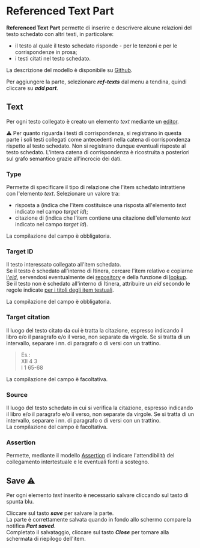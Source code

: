 # Referenced Text Part

**Referenced Text Part** permette di inserire e descrivere alcune relazioni del testo schedato con altri testi, in particolare:  
* il testo al quale il testo schedato risponde - per le tenzoni e per le corrispondenze in prosa;  
* i testi citati nel testo schedato.

La descrizione del modello è disponibile su [Github](https://github.com/vedph/cadmus-itinera#referencedtextspart).

Per aggiungere la parte, selezionare **_ref-texts_** dal menu a tendina, quindi cliccare su **_add part_**. 


## Text
Per ogni testo collegato è creato un elemento _text_ mediante un [editor](Editor_Brick.md).

⚠️ Per quanto riguarda i testi di corrispondenza, si registrano in questa parte i soli testi collegati come antecedenti nella catena di corrispondenza rispetto al testo schedato. Non si registrano dunque eventuali risposte al testo schedato. L'intera catena di corrispondenza è ricostruita a posteriori sul grafo semantico grazie all'incrocio dei dati.

### Type
Permette di specificare il tipo di relazione che l'item schedato intrattiene con l'elemento _text_. Selezionare un valore tra:  
* risposta a (indica che l'item costituisce una risposta all'elemento _text_ indicato nel campo _target id_);
* citazione di (indica che l'item contiene una citazione dell'elemento _text_ indicato nel campo _target id_).

La compilazione del campo è obbligatoria.

### Target ID
Il testo interessato collegato all'item schedato.  
Se il testo è schedato all'interno di Itinera, cercare l'item relativo e copiarne [l'_eid_](identifiers.md), servendosi eventualmente dei [repository](repository.md) e della funzione di [lookup](lookup.md).   
Se il testo non è schedato all'interno di Itinera, attribuire un _eid_ secondo le regole indicate [per i titoli degli item testuali](Item_Work_Metadata.md).  

La compilazione del campo è obbligatoria.

### Target citation
Il luogo del testo citato da cui è tratta la citazione, espresso indicando il libro e/o il paragrafo e/o il verso, non separate da virgole. Se si tratta di un intervallo, separare i nn. di paragrafo o di versi con un trattino.
 > Es.:  
 > XII 4 3  
 > I 1 65-68  

La compilazione del campo è facoltativa.


### Source
Il luogo del testo schedato in cui si verifica la citazione, espresso indicando il libro e/o il paragrafo e/o il verso, non separate da virgole. Se si tratta di un intervallo, separare i nn. di paragrafo o di versi con un trattino.   
La compilazione del campo è facoltativa.

### Assertion
Permette, mediante il modello [Assertion](Assertion_Brick.md) di indicare l'attendibilità del collegamento intertestuale e le eventuali fonti a sostegno.

## Save ⚠️ 
Per ogni elemento _text_ inserito è necessario salvare cliccando sul tasto di spunta blu.

Cliccare sul tasto **_save_** per salvare la parte.  
La parte è correttamente salvata quando in fondo allo schermo compare la notifica **_Part saved_**.  
Completato il salvataggio, cliccare sul tasto **_Close_** per tornare alla schermata di riepilogo dell'item.
